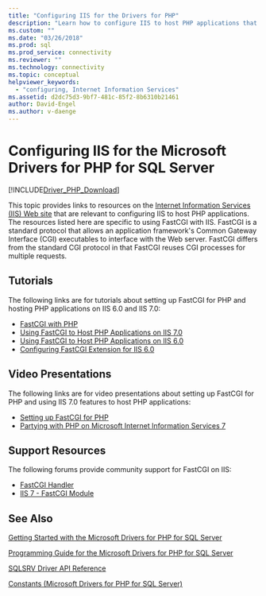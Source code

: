 ```yaml
---
title: "Configuring IIS for the Drivers for PHP"
description: "Learn how to configure IIS to host PHP applications that use the Drivers for PHP for SQL Server. The resources listed here are specific to using FastCGI with IIS."
ms.custom: ""
ms.date: "03/26/2018"
ms.prod: sql
ms.prod_service: connectivity
ms.reviewer: ""
ms.technology: connectivity
ms.topic: conceptual
helpviewer_keywords: 
  - "configuring, Internet Information Services"
ms.assetid: d2dc75d3-9bf7-481c-85f2-8b6310b21461
author: David-Engel
ms.author: v-daenge
---
```

# Configuring IIS for the Microsoft Drivers for PHP for SQL Server
[!INCLUDE[Driver_PHP_Download](../../includes/driver_php_download.md)]

This topic provides links to resources on the [Internet Information Services (IIS) Web site](https://www.iis.net/) that are relevant to configuring IIS to host PHP applications. The resources listed here are specific to using FastCGI with IIS. FastCGI is a standard protocol that allows an application framework's Common Gateway Interface (CGI) executables to interface with the Web server. FastCGI differs from the standard CGI protocol in that FastCGI reuses CGI processes for multiple requests.  
  
## Tutorials  
The following links are for tutorials about setting up FastCGI for PHP and hosting PHP applications on IIS 6.0 and IIS 7.0:  
  
-   [FastCGI with PHP](https://docs.microsoft.com/iis/web-hosting/web-server-for-shared-hosting/fastcgi-with-php)  
-   [Using FastCGI to Host PHP Applications on IIS 7.0](https://docs.microsoft.com/iis/application-frameworks/install-and-configure-php-applications-on-iis/using-fastcgi-to-host-php-applications-on-iis)  
-   [Using FastCGI to Host PHP Applications on IIS 6.0](https://docs.microsoft.com/iis/application-frameworks/install-and-configure-php-applications-on-iis/using-fastcgi-to-host-php-applications-on-iis-60)  
-   [Configuring FastCGI Extension for IIS 6.0](https://docs.microsoft.com/iis/application-frameworks/install-and-configure-php-on-iis/configuring-the-fastcgi-extension-for-iis-60)  
  
## Video Presentations  
The following links are for video presentations about setting up FastCGI for PHP and using IIS 7.0 features to host PHP applications:  
  
-   [Setting up FastCGI for PHP](https://docs.microsoft.com/iis/application-frameworks/running-php-applications-on-iis/set-up-fastcgi-for-php)  
-   [Partying with PHP on Microsoft Internet Information Services 7](https://docs.microsoft.com/iis/application-frameworks/running-php-applications-on-iis/mix08-partying-with-php-on-microsoft-internet-information-services-7-and-above)  
  
## Support Resources  
The following forums provide community support for FastCGI on IIS:  
  
-   [FastCGI Handler](https://forums.iis.net/1103.aspx)  
-   [IIS 7 - FastCGI Module](https://forums.iis.net/1104.aspx)  
  
## See Also  
[Getting Started with the Microsoft Drivers for PHP for SQL Server](../../connect/php/getting-started-with-the-php-sql-driver.md)

[Programming Guide for the Microsoft Drivers for PHP for SQL Server](../../connect/php/programming-guide-for-php-sql-driver.md)

[SQLSRV Driver API Reference](../../connect/php/sqlsrv-driver-api-reference.md)

[Constants &#40;Microsoft Drivers for PHP for SQL Server&#41;](../../connect/php/constants-microsoft-drivers-for-php-for-sql-server.md)  
  
